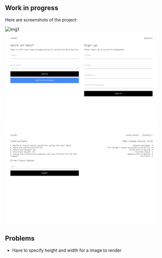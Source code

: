 ## Work in progress

Here are screenshots of the project:

![img1](filesForReadmd/HomePage.png)
![img2](filesForReadmd/SignInSignUpPage.png)
![img3](filesForReadmd/ChallengePage.png)

## Problems

-   Have to specify height and width for a image to render

